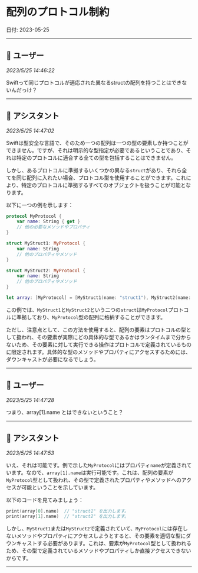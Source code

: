 # 配列のプロトコル制約

日付: 2023-05-25

---

## 👤 ユーザー
*2023/5/25 14:46:22*

Swiftって同じプロトコルが適応された異なるstructの配列を持つことはできないんだっけ？

---

## 🤖 アシスタント
*2023/5/25 14:47:02*

Swiftは型安全な言語で、そのため一つの配列は一つの型の要素しか持つことができません。ですが、それは明示的な型指定が必要であるということであり、それは特定のプロトコルに適合する全ての型を包括することはできません。

しかし、あるプロトコルに準拠するいくつかの異なる`struct`があり、それら全てを同じ配列に入れたい場合、プロトコル型を使用することができます。これにより、特定のプロトコルに準拠するすべてのオブジェクトを扱うことが可能となります。

以下に一つの例を示します：

```swift
protocol MyProtocol {
    var name: String { get }
    // 他の必要なメソッドやプロパティ
}

struct MyStruct1: MyProtocol {
    var name: String
    // 他のプロパティやメソッド
}

struct MyStruct2: MyProtocol {
    var name: String
    // 他のプロパティやメソッド
}

let array: [MyProtocol] = [MyStruct1(name: "struct1"), MyStruct2(name: "struct2")]
```

この例では、`MyStruct1`と`MyStruct2`という二つの`struct`は`MyProtocol`プロトコルに準拠しており、`MyProtocol`型の配列に格納することができます。

ただし、注意点として、この方法を使用すると、配列の要素はプロトコルの型として扱われ、その要素が実際にどの具体的な型であるかはランタイムまで分からないため、その要素に対して実行できる操作はプロトコルで定義されているものに限定されます。具体的な型のメソッドやプロパティにアクセスするためには、ダウンキャストが必要になるでしょう。

---

## 👤 ユーザー
*2023/5/25 14:47:28*

つまり、array[1].name とはできないということ？

---

## 🤖 アシスタント
*2023/5/25 14:47:53*

いえ、それは可能です。例で示した`MyProtocol`にはプロパティ`name`が定義されています。なので、`array[1].name`は実行可能です。これは、配列の要素が`MyProtocol`型として扱われ、その型で定義されたプロパティやメソッドへのアクセスが可能ということを示しています。

以下のコードを見てみましょう：

```swift
print(array[0].name)  // "struct1" を出力します。
print(array[1].name)  // "struct2" を出力します。
```

しかし、`MyStruct1`または`MyStruct2`で定義されていて、`MyProtocol`には存在しないメソッドやプロパティにアクセスしようとすると、その要素を適切な型にダウンキャストする必要があります。これは、要素が`MyProtocol`型として扱われるため、その型で定義されているメソッドやプロパティしか直接アクセスできないからです。

---
